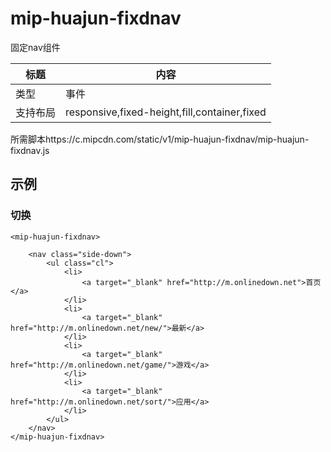 # mip-huajun-fixdnav

固定nav组件

标题|内容
----|----
类型|事件
支持布局| responsive,fixed-height,fill,container,fixed
所需脚本https://c.mipcdn.com/static/v1/mip-huajun-fixdnav/mip-huajun-fixdnav.js

## 示例

### 切换

```
<mip-huajun-fixdnav>
	
    <nav class="side-down">
        <ul class="cl">
            <li>
                <a target="_blank" href="http://m.onlinedown.net">首页</a>
            </li>
            <li>
                <a target="_blank" href="http://m.onlinedown.net/new/">最新</a>
            </li>
            <li>
                <a target="_blank" href="http://m.onlinedown.net/game/">游戏</a>
            </li>
            <li>
                <a target="_blank" href="http://m.onlinedown.net/sort/">应用</a>
            </li>
        </ul>
    </nav>
</mip-huajun-fixdnav>
```


